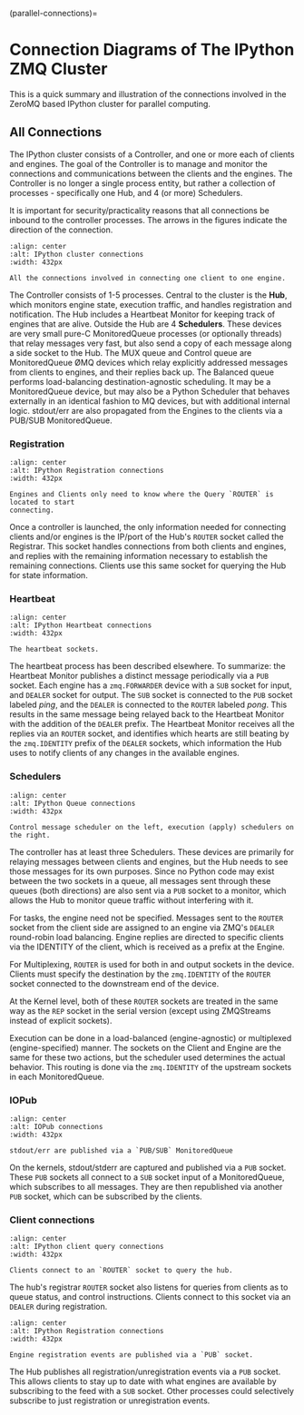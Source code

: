 (parallel-connections)=

# Connection Diagrams of The IPython ZMQ Cluster

This is a quick summary and illustration of the connections involved in the ZeroMQ based
IPython cluster for parallel computing.

## All Connections

The IPython cluster consists of a Controller, and one or more each of clients and engines.
The goal of the Controller is to manage and monitor the connections and communications
between the clients and the engines. The Controller is no longer a single process entity,
but rather a collection of processes - specifically one Hub, and 4 (or more) Schedulers.

It is important for security/practicality reasons that all connections be inbound to the
controller processes. The arrows in the figures indicate the direction of the
connection.

```{figure} figs/allconnections.png
:align: center
:alt: IPython cluster connections
:width: 432px

All the connections involved in connecting one client to one engine.
```

The Controller consists of 1-5 processes. Central to the cluster is the **Hub**, which monitors
engine state, execution traffic, and handles registration and notification. The Hub includes a
Heartbeat Monitor for keeping track of engines that are alive. Outside the Hub are 4
**Schedulers**. These devices are very small pure-C MonitoredQueue processes (or optionally
threads) that relay messages very fast, but also send a copy of each message along a side socket
to the Hub. The MUX queue and Control queue are MonitoredQueue ØMQ devices which relay
explicitly addressed messages from clients to engines, and their replies back up. The Balanced
queue performs load-balancing destination-agnostic scheduling. It may be a MonitoredQueue
device, but may also be a Python Scheduler that behaves externally in an identical fashion to MQ
devices, but with additional internal logic. stdout/err are also propagated from the Engines to
the clients via a PUB/SUB MonitoredQueue.

### Registration

```{figure} figs/queryfade.png
:align: center
:alt: IPython Registration connections
:width: 432px

Engines and Clients only need to know where the Query `ROUTER` is located to start
connecting.
```

Once a controller is launched, the only information needed for connecting clients and/or
engines is the IP/port of the Hub's `ROUTER` socket called the Registrar. This socket
handles connections from both clients and engines, and replies with the remaining
information necessary to establish the remaining connections. Clients use this same socket for
querying the Hub for state information.

### Heartbeat

```{figure} figs/hbfade.png
:align: center
:alt: IPython Heartbeat connections
:width: 432px

The heartbeat sockets.
```

The heartbeat process has been described elsewhere. To summarize: the Heartbeat Monitor
publishes a distinct message periodically via a `PUB` socket. Each engine has a
`zmq.FORWARDER` device with a `SUB` socket for input, and `DEALER` socket for output.
The `SUB` socket is connected to the `PUB` socket labeled _ping_, and the `DEALER` is
connected to the `ROUTER` labeled _pong_. This results in the same message being relayed
back to the Heartbeat Monitor with the addition of the `DEALER` prefix. The Heartbeat
Monitor receives all the replies via an `ROUTER` socket, and identifies which hearts are
still beating by the `zmq.IDENTITY` prefix of the `DEALER` sockets, which information
the Hub uses to notify clients of any changes in the available engines.

### Schedulers

```{figure} figs/queuefade.png
:align: center
:alt: IPython Queue connections
:width: 432px

Control message scheduler on the left, execution (apply) schedulers on the right.
```

The controller has at least three Schedulers. These devices are primarily for
relaying messages between clients and engines, but the Hub needs to see those
messages for its own purposes. Since no Python code may exist between the two sockets in a
queue, all messages sent through these queues (both directions) are also sent via a
`PUB` socket to a monitor, which allows the Hub to monitor queue traffic without
interfering with it.

For tasks, the engine need not be specified. Messages sent to the `ROUTER` socket from the
client side are assigned to an engine via ZMQ's `DEALER` round-robin load balancing.
Engine replies are directed to specific clients via the IDENTITY of the client, which is
received as a prefix at the Engine.

For Multiplexing, `ROUTER` is used for both in and output sockets in the device. Clients must
specify the destination by the `zmq.IDENTITY` of the `ROUTER` socket connected to
the downstream end of the device.

At the Kernel level, both of these `ROUTER` sockets are treated in the same way as the `REP`
socket in the serial version (except using ZMQStreams instead of explicit sockets).

Execution can be done in a load-balanced (engine-agnostic) or multiplexed (engine-specified)
manner. The sockets on the Client and Engine are the same for these two actions, but the
scheduler used determines the actual behavior. This routing is done via the `zmq.IDENTITY` of
the upstream sockets in each MonitoredQueue.

### IOPub

```{figure} figs/iopubfade.png
:align: center
:alt: IOPub connections
:width: 432px

stdout/err are published via a `PUB/SUB` MonitoredQueue
```

On the kernels, stdout/stderr are captured and published via a `PUB` socket. These `PUB`
sockets all connect to a `SUB` socket input of a MonitoredQueue, which subscribes to all
messages. They are then republished via another `PUB` socket, which can be
subscribed by the clients.

### Client connections

```{figure} figs/queryfade.png
:align: center
:alt: IPython client query connections
:width: 432px

Clients connect to an `ROUTER` socket to query the hub.
```

The hub's registrar `ROUTER` socket also listens for queries from clients as to queue status,
and control instructions. Clients connect to this socket via an `DEALER` during registration.

```{figure} figs/notiffade.png
:align: center
:alt: IPython Registration connections
:width: 432px

Engine registration events are published via a `PUB` socket.
```

The Hub publishes all registration/unregistration events via a `PUB` socket. This
allows clients to stay up to date with what engines are available by subscribing to the
feed with a `SUB` socket. Other processes could selectively subscribe to just
registration or unregistration events.
